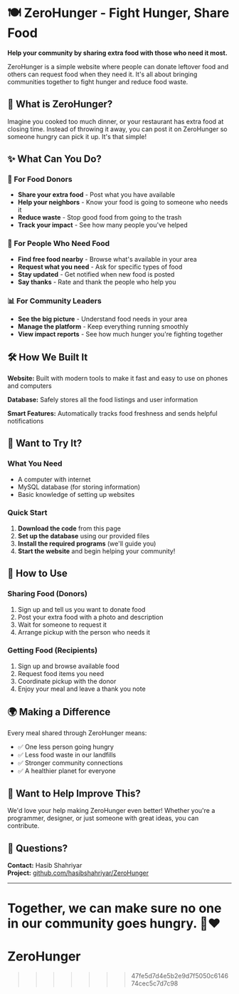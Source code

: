 # 🍽️ ZeroHunger - Fight Hunger, Share Food

**Help your community by sharing extra food with those who need it most.**

ZeroHunger is a simple website where people can donate leftover food and others can request food when they need it. It's all about bringing communities together to fight hunger and reduce food waste.

## 🌟 What is ZeroHunger?

Imagine you cooked too much dinner, or your restaurant has extra food at closing time. Instead of throwing it away, you can post it on ZeroHunger so someone hungry can pick it up. It's that simple!

## ✨ What Can You Do?

### 🎯 For Food Donors
- **Share your extra food** - Post what you have available
- **Help your neighbors** - Know your food is going to someone who needs it
- **Reduce waste** - Stop good food from going to the trash
- **Track your impact** - See how many people you've helped

### 👥 For People Who Need Food
- **Find free food nearby** - Browse what's available in your area
- **Request what you need** - Ask for specific types of food
- **Stay updated** - Get notified when new food is posted
- **Say thanks** - Rate and thank the people who help you

### 📊 For Community Leaders
- **See the big picture** - Understand food needs in your area
- **Manage the platform** - Keep everything running smoothly
- **View impact reports** - See how much hunger you're fighting together

## 🛠️ How We Built It

**Website:** Built with modern tools to make it fast and easy to use on phones and computers

**Database:** Safely stores all the food listings and user information

**Smart Features:** Automatically tracks food freshness and sends helpful notifications

## 🚀 Want to Try It?

### What You Need
- A computer with internet
- MySQL database (for storing information)
- Basic knowledge of setting up websites

### Quick Start
1. **Download the code** from this page
2. **Set up the database** using our provided files
3. **Install the required programs** (we'll guide you)
4. **Start the website** and begin helping your community!

## 📱 How to Use

### Sharing Food (Donors)
1. Sign up and tell us you want to donate food
2. Post your extra food with a photo and description
3. Wait for someone to request it
4. Arrange pickup with the person who needs it

### Getting Food (Recipients)
1. Sign up and browse available food
2. Request food items you need
3. Coordinate pickup with the donor
4. Enjoy your meal and leave a thank you note

## 🌍 Making a Difference

Every meal shared through ZeroHunger means:
- ✅ One less person going hungry
- ✅ Less food waste in our landfills  
- ✅ Stronger community connections
- ✅ A healthier planet for everyone

## 🤝 Want to Help Improve This?

We'd love your help making ZeroHunger even better! Whether you're a programmer, designer, or just someone with great ideas, you can contribute.

## 📧 Questions?

**Contact:** Hasib Shahriyar  
**Project:** [github.com/hasibshahriyar/ZeroHunger](https://github.com/hasibshahriyar/ZeroHunger)

---

**Together, we can make sure no one in our community goes hungry. 🤝❤️**
=======
# ZeroHunger
>>>>>>> 47fe5d7d4e5b2e9d7f5050c614674cec5c7d7c98
